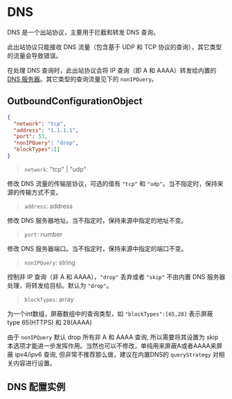 # DNS

DNS 是一个出站协议，主要用于拦截和转发 DNS 查询。

此出站协议只能接收 DNS 流量（包含基于 UDP 和 TCP 协议的查询），其它类型的流量会导致错误。

在处理 DNS 查询时，此出站协议会将 IP 查询（即 A 和 AAAA）转发给内置的 [DNS 服务器](../dns.md)。其它类型的查询流量见下的 `nonIPQuery`。

## OutboundConfigurationObject

```json
{
  "network": "tcp",
  "address": "1.1.1.1",
  "port": 53,
  "nonIPQuery": "drop",
  "blockTypes":[]
}
```

> `network`: "tcp" | "udp"

修改 DNS 流量的传输层协议，可选的值有 `"tcp"` 和 `"udp"`。当不指定时，保持来源的传输方式不变。

> `address`: address

修改 DNS 服务器地址。当不指定时，保持来源中指定的地址不变。

> `port`: number

修改 DNS 服务器端口。当不指定时，保持来源中指定的端口不变。

> `nonIPQuery`: string

控制非 IP 查询（非 A 和 AAAA），`"drop"` 丢弃或者 `"skip"` 不由内置 DNS 服务器处理，将转发给目标。默认为 `"drop"`。

> `blockTypes`: array

为一个int数组，屏蔽数组中的查询类型，如 `"blockTypes":[65,28]` 表示屏蔽type 65(HTTPS) 和 28(AAAA)

由于 `nonIPQuery` 默认 drop 所有非 A 和 AAAA 查询, 所以需要将其设置为 skip 本选项才能进一步发挥作用。当然也可以不修改，单纯用来屏蔽A或者AAAA来屏蔽 ipv4/ipv6 查询, 但非常不推荐那么做，建议在内置DNS的 `queryStrategy` 对相关内容进行设置。

## DNS 配置实例 <Badge text="WIP" type="warning"/>
